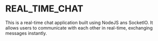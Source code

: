 # REAL_TIME_CHAT
This is a real-time chat application built using NodeJS ans SocketIO. It allows users to communicate with each other in real-time, exchanging messages instantly.
